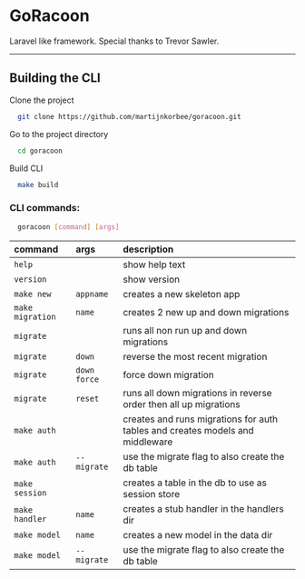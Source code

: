 # GoRacoon 

Laravel like framework. Special thanks to Trevor Sawler.

***

## Building the CLI

Clone the project

```bash
  git clone https://github.com/martijnkorbee/goracoon.git
```

Go to the project directory

```bash
  cd goracoon
```

Build CLI

```bash
  make build
```

### CLI commands:

```bash
  goracoon [command] [args]
```

| command           | args          | description                                                                   |
| :-----------------| :-------------| :-----------------------------------------------------------------------------|
| `help`            |               | show help text                                                                |
| `version`         |               | show version                                                                  |
| `make new`        | `appname`     | creates a new skeleton app                                                    |
| `make migration`  | `name`        | creates 2 new up and down migrations                                          |
| `migrate`         |               | runs all non run up and down migrations                                       |
| `migrate`         | `down`        | reverse the most recent migration                                             |
| `migrate`         | `down force`  | force down migration                                                          |
| `migrate`         | `reset`       | runs all down migrations in reverse order then all up migrations              |
| `make auth`       |               | creates and runs migrations for auth tables and creates models and middleware |
| `make auth`       | `--migrate`   | use the migrate flag to also create the db table                              |
| `make session`    |               | creates a table in the db to use as session store                             |
| `make handler`    | `name`        | creates a stub handler in the handlers dir                                    |
| `make model`      | `name`        | creates a new model in the data dir                                           |
| `make model`      | `--migrate`   | use the migrate flag to also create the db table                              |
